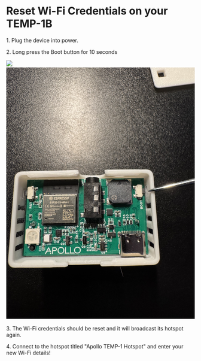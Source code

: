 # Reset Wi-Fi Credentials on your TEMP-1B

1\. Plug the device into power.

2\. Long press the Boot button for 10 seconds

![](assets/troubleshooting/temp-1b-boot-button-side-view-1.jpg)![](assets/temp-1b-boot-button-lid-off.jpg)

3\. The Wi-Fi credentials should be reset and it will broadcast its hotspot again.

4\. Connect to the hotspot titled "Apollo TEMP-1 Hotspot" and enter your new Wi-Fi details!